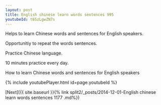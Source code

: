 ```yaml
---
layout: post
title: English chinese learn words sentences 995 
youtubeId: t6SzLgwZN7s
---
```

 
 
Helps to learn Chinese words and sentences for English speakers.

Opportunitiy to repeat the words sentences. 

Practice Chinese language. 
 
10 minutes practice every day. 
 
How to learn Chinese words and sentences for English speakers 
 
{% include youtubePlayer.html id=page.youtubeId %}
 
 
[Next]({{ site.baseurl }}{% link  split2/_posts/2014-12-01-English chinese learn words sentences 1177 .md%})
 
